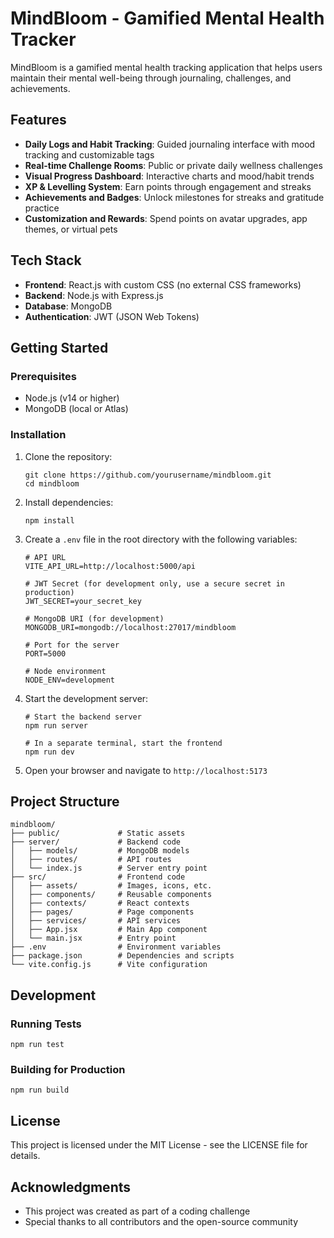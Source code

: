 # MindBloom - Gamified Mental Health Tracker

MindBloom is a gamified mental health tracking application that helps users maintain their mental well-being through journaling, challenges, and achievements.

## Features

- **Daily Logs and Habit Tracking**: Guided journaling interface with mood tracking and customizable tags
- **Real-time Challenge Rooms**: Public or private daily wellness challenges
- **Visual Progress Dashboard**: Interactive charts and mood/habit trends
- **XP & Levelling System**: Earn points through engagement and streaks
- **Achievements and Badges**: Unlock milestones for streaks and gratitude practice
- **Customization and Rewards**: Spend points on avatar upgrades, app themes, or virtual pets

## Tech Stack

- **Frontend**: React.js with custom CSS (no external CSS frameworks)
- **Backend**: Node.js with Express.js
- **Database**: MongoDB
- **Authentication**: JWT (JSON Web Tokens)

## Getting Started

### Prerequisites

- Node.js (v14 or higher)
- MongoDB (local or Atlas)

### Installation

1. Clone the repository:
   ```
   git clone https://github.com/yourusername/mindbloom.git
   cd mindbloom
   ```

2. Install dependencies:
   ```
   npm install
   ```

3. Create a `.env` file in the root directory with the following variables:
   ```
   # API URL
   VITE_API_URL=http://localhost:5000/api

   # JWT Secret (for development only, use a secure secret in production)
   JWT_SECRET=your_secret_key

   # MongoDB URI (for development)
   MONGODB_URI=mongodb://localhost:27017/mindbloom

   # Port for the server
   PORT=5000

   # Node environment
   NODE_ENV=development
   ```

4. Start the development server:
   ```
   # Start the backend server
   npm run server

   # In a separate terminal, start the frontend
   npm run dev
   ```

5. Open your browser and navigate to `http://localhost:5173`

## Project Structure

```
mindbloom/
├── public/             # Static assets
├── server/             # Backend code
│   ├── models/         # MongoDB models
│   ├── routes/         # API routes
│   └── index.js        # Server entry point
├── src/                # Frontend code
│   ├── assets/         # Images, icons, etc.
│   ├── components/     # Reusable components
│   ├── contexts/       # React contexts
│   ├── pages/          # Page components
│   ├── services/       # API services
│   ├── App.jsx         # Main App component
│   └── main.jsx        # Entry point
├── .env                # Environment variables
├── package.json        # Dependencies and scripts
└── vite.config.js      # Vite configuration
```

## Development

### Running Tests

```
npm run test
```

### Building for Production

```
npm run build
```

## License

This project is licensed under the MIT License - see the LICENSE file for details.

## Acknowledgments

- This project was created as part of a coding challenge
- Special thanks to all contributors and the open-source community
